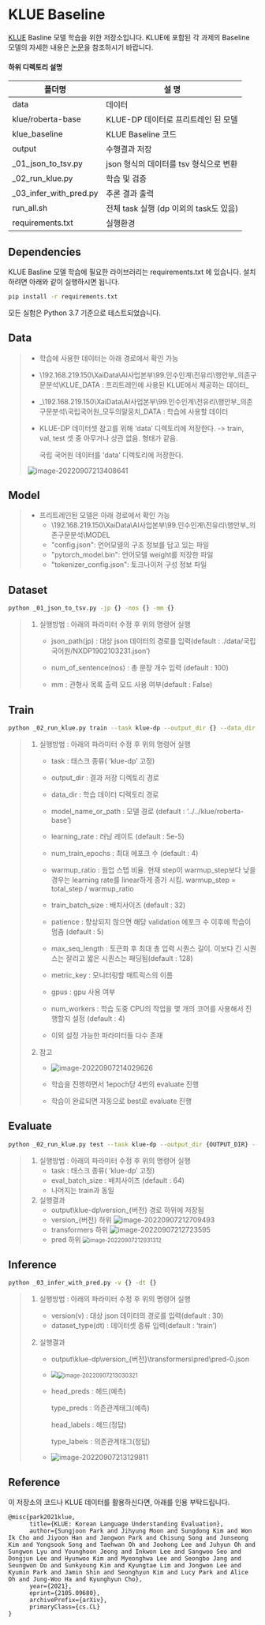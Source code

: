 # KLUE Baseline

[KLUE](https://klue-benchmark.com/) Basline 모델 학습을 위한 저장소입니다. KLUE에 포함된 각 과제의 Baseline 모델의 자세한 내용은 [논문](https://arxiv.org/pdf/2105.09680.pdf)을 참조하시기 바랍니다.

#### 하위 디렉토리 설명

| 폴더명                 | 설   명                                |
| ---------------------- | -------------------------------------- |
| data                   | 데이터                                 |
| klue/roberta-base      | KLUE-DP 데이터로 프리트레인 된 모델    |
| klue_baseline          | KLUE Baseline 코드                     |
| output                 | 수행결과 저장                          |
| _01_json_to_tsv.py     | json 형식의 데이터를 tsv 형식으로 변환 |
| _02_run_klue.py        | 학습 및 검증                           |
| _03_infer_with_pred.py | 추론 결과 출력                         |
| run_all.sh             | 전체 task 실행 (dp 이외의 task도 있음) |
| requirements.txt       | 실행환경                               |




## Dependencies

KLUE Basline 모델 학습에 필요한 라이브러리는 requirements.txt 에 있습니다. 설치하려면 아래와 같이 실행하시면 됩니다.

```bash
pip install -r requirements.txt
```

모든 실험은 Python 3.7 기준으로 테스트되었습니다.



## Data

>- 학습에 사용한 데이터는 아래 경로에서 확인 가능
>  - \\192.168.219.150\XaiData\AI사업본부\99.인수인계\전유리\행안부_의존구문분석\KLUE_DATA : 프리트레인에 사용된 KLUE에서 제공하는 데이터_
>  - _\\192.168.219.150\XaiData\AI사업본부\99.인수인계\전유리\행안부_의존구문분석\국립국어원_모두의말뭉치_DATA : 학습에 사용할 데이터
>
>- KLUE-DP 데이터셋 참고를 위해 ‘data’ 디렉토리에 저장한다. -> train, val, test 셋 중 아무거나 상관 없음. 형태가 같음.
>
>    국립 국어원 데이터를 ‘data’ 디렉토리에 저장한다.
>
>  ![image-20220907213408641](C:\Users\yuri\AppData\Roaming\Typora\typora-user-images\image-20220907213408641.png)



## Model

> - 프리트레인된 모델은 아래 경로에서 확인 가능
>   - \\192.168.219.150\XaiData\AI사업본부\99.인수인계\전유리\행안부_의존구문분석\MODEL
>   - "config.json": 언어모델의 구조 정보를 담고 있는 파일 
>   - "pytorch_model.bin": 언어모델 weight를 저장한 파일 
>   - "tokenizer_config.json": 토크나이저 구성 정보 파일 




## Dataset

```bash
python _01_json_to_tsv.py -jp {} -nos {} -mm {}
```

> 1. 실행방법 : 아래의 파라미터 수정 후 위의 명령어 실행
>
>    - json_path(jp) : 대상 json 데이터의 경로를 입력(default : ./data/국립국어원/NXDP1902103231.json’)
>
>    - num_of_sentence(nos) : 총 문장 개수 입력 (default : 100)
>
>    - mm : 관형사 목록 출력 모드 사용 여부(default : False)



## Train

```bash
python _02_run_klue.py train --task klue-dp --output_dir {} --data_dir {DATA_DIR}/{task}-{VERSION}  --model_name_or_path {} --learning_rate {} --num_train_epochs {} --warmup_ratio {} --train_batch_size {} --patience {} --max_seq_length {} --metric_key las_macro_f1 --gpus {} --num_workers {}
```

> 1. 실행방법 : 아래의 파라미터 수정 후 위의 명령어 실행
>
>    - task : 태스크 종류( ‘klue-dp’ 고정)
>
>    - output_dir : 결과 저장 디렉토리 경로
>
>    - data_dir : 학습 데이터 디렉토리 경로
>
>    - model_name_or_path : 모델 경로 (default : ‘../../klue/roberta-base’)
>
>    - learning_rate : 러닝 레이트 (default : 5e-5)
>
>    - num_train_epochs : 최대 에포크 수 (default : 4)
>
>    - warmup_ratio : 웜업 스텝 비율. 현재 step이 warmup_step보다 낮을 경우는 learning rate를 linear하게 증가 시킴. warmup_step = total_step / warmup_ratio
>
>    - train_batch_size : 배치사이즈 (default : 32)
>
>    - patience : 향상되지 않으면 해당 validation 에포크 수 이후에 학습이 멈춤 (default : 5)
>
>    - max_seq_length : 토큰화 후 최대 총 입력 시퀀스 길이. 이보다 긴 시퀀스는 잘리고 짧은 시퀀스는 패딩됨(default : 128)
>
>    - metric_key : 모니터링할 매트릭스의 이름
>
>    - gpus : gpu 사용 여부
>
>    - num_workers : 학습 도중 CPU의 작업을 몇 개의 코어를 사용해서 진행할지 설정 (default : 4)
>
>    - 이외 설정 가능한 파라미터들 다수 존재
>
>      
>
> 2. 참고
>
>    - ![image-20220907214029626](C:\Users\yuri\AppData\Roaming\Typora\typora-user-images\image-20220907214029626.png)
>
>    - 학습을 진행하면서 1epoch당 4번의 evaluate 진행
>    - 학습이 완료되면 자동으로 best로 evaluate 진행



## Evaluate

```bash
python _02_run_klue.py test --task klue-dp --output_dir {OUTPUT_DIR} --data_dir {DATA_DIR}/{task}-{VERSION}  --model_name_or_path {model_name} --gpus {}
```

> 1. 실행방법 : 아래의 파라미터 수정 후 위의 명령어 실행
>    - task : 태스크 종류( ‘klue-dp’ 고정)
>    - eval_batch_size : 배치사이즈 (default : 64)
>    - 나머지는 train과 동일
> 2. 실행결과
>    - output\klue-dp\version_{버전} 경로 하위에 저장됨
>    - version_{버전} 하위 ![image-20220907212709493](C:\Users\yuri\AppData\Roaming\Typora\typora-user-images\image-20220907212709493.png)
>    - transformers 하위 ![image-20220907212723595](C:\Users\yuri\AppData\Roaming\Typora\typora-user-images\image-20220907212723595.png)
>    - pred 하위 <img src="C:\Users\yuri\AppData\Roaming\Typora\typora-user-images\image-20220907212931312.png" alt="image-20220907212931312" style="zoom: 80%;" />



## Inference

```bash
python _03_infer_with_pred.py -v {} -dt {}
```

> 1. 실행방법 : 아래의 파라미터 수정 후 위의 명령어 실행
>
>    - version(v) : 대상 json 데이터의 경로를 입력(default : 30)
>    - dataset_type(dt) : 데이터셋 종류 입력(default : ‘train’)
>
> 2. 실행결과
>
>    - output\klue-dp\version_{버전}\transformers\pred\pred-0.json
>
>    - <img src="C:\Users\yuri\AppData\Roaming\Typora\typora-user-images\image-20220907212139468.png" style="zoom:80%;" /><img src="C:\Users\yuri\AppData\Roaming\Typora\typora-user-images\image-20220907213030321.png" alt="image-20220907213030321" style="zoom:80%;" />
>
>    - head_preds : 헤드(예측)
>
>      type_preds : 의존관계태그(예측)
>
>      head_labels : 헤드(정답)
>
>      type_labels : 의존관계태그(정답)
>
>    - ![image-20220907213129811](C:\Users\yuri\AppData\Roaming\Typora\typora-user-images\image-20220907213129811.png)





## Reference

이 저장소의 코드나 KLUE 데이터를 활용하신다면, 아래를 인용 부탁드립니다.
```
@misc{park2021klue,
      title={KLUE: Korean Language Understanding Evaluation}, 
      author={Sungjoon Park and Jihyung Moon and Sungdong Kim and Won Ik Cho and Jiyoon Han and Jangwon Park and Chisung Song and Junseong Kim and Yongsook Song and Taehwan Oh and Joohong Lee and Juhyun Oh and Sungwon Lyu and Younghoon Jeong and Inkwon Lee and Sangwoo Seo and Dongjun Lee and Hyunwoo Kim and Myeonghwa Lee and Seongbo Jang and Seungwon Do and Sunkyoung Kim and Kyungtae Lim and Jongwon Lee and Kyumin Park and Jamin Shin and Seonghyun Kim and Lucy Park and Alice Oh and Jung-Woo Ha and Kyunghyun Cho},
      year={2021},
      eprint={2105.09680},
      archivePrefix={arXiv},
      primaryClass={cs.CL}
}
```
